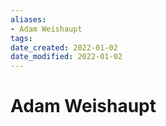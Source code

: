 ```yaml
---
aliases: 
- Adam Weishaupt
tags: 
date_created: 2022-01-02
date_modified: 2022-01-02
---
```


# Adam Weishaupt
